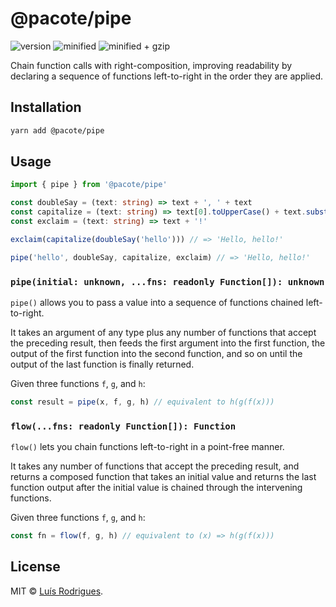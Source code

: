 # @pacote/pipe

![version](https://badgen.net/npm/v/@pacote/pipe)
![minified](https://badgen.net/bundlephobia/min/@pacote/pipe)
![minified + gzip](https://badgen.net/bundlephobia/minzip/@pacote/pipe)

Chain function calls with right-composition, improving readability by declaring
a sequence of functions left-to-right in the order they are applied.

## Installation

```bash
yarn add @pacote/pipe
```

## Usage

```typescript
import { pipe } from '@pacote/pipe'

const doubleSay = (text: string) => text + ', ' + text
const capitalize = (text: string) => text[0].toUpperCase() + text.substring(1)
const exclaim = (text: string) => text + '!'

exclaim(capitalize(doubleSay('hello'))) // => 'Hello, hello!'

pipe('hello', doubleSay, capitalize, exclaim) // => 'Hello, hello!'
```

### `pipe(initial: unknown, ...fns: readonly Function[]): unknown`

`pipe()` allows you to pass a value into a sequence of functions chained
left-to-right.

It takes an argument of any type plus any number of functions that accept the
preceding result, then feeds the first argument into the first function, the
output of the first function into the second function, and so on until the
output of the last function is finally returned.

Given three functions `f`, `g`, and `h`:

```typescript
const result = pipe(x, f, g, h) // equivalent to h(g(f(x)))
```

### `flow(...fns: readonly Function[]): Function`

`flow()` lets you chain functions left-to-right in a point-free manner.

It takes any number of functions that accept the preceding result, and returns
a composed function that takes an initial value and returns the last function
output after the initial value is chained through the intervening functions.

Given three functions `f`, `g`, and `h`:

```typescript
const fn = flow(f, g, h) // equivalent to (x) => h(g(f(x)))
```

## License

MIT © [Luís Rodrigues](https://goblindegook.com).
